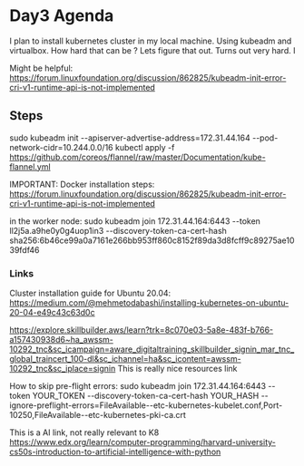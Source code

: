 # Day3 Agenda
I plan to install kubernetes cluster in my local machine. Using kubeadm and virtualbox. How hard that can be ? Lets figure that out. Turns out very hard. I 

Might be helpful:
https://forum.linuxfoundation.org/discussion/862825/kubeadm-init-error-cri-v1-runtime-api-is-not-implemented
## Steps

sudo kubeadm init --apiserver-advertise-address=172.31.44.164 --pod-network-cidr=10.244.0.0/16
kubectl apply -f https://github.com/coreos/flannel/raw/master/Documentation/kube-flannel.yml

IMPORTANT: Docker installation steps: https://forum.linuxfoundation.org/discussion/862825/kubeadm-init-error-cri-v1-runtime-api-is-not-implemented

in the worker node: sudo kubeadm join 172.31.44.164:6443 --token ll2j5a.a9he0y0g4uop1in3 --discovery-token-ca-cert-hash sha256:6b46ce99a0a7161e266bb953ff860c8152f89da3d8fcff9c89275ae1039fdf46

### Links
Cluster installation guide for Ubuntu 20.04:  https://medium.com/@mehmetodabashi/installing-kubernetes-on-ubuntu-20-04-e49c43c63d0c

https://explore.skillbuilder.aws/learn?trk=8c070e03-5a8e-483f-b766-a157430938d6~ha_awssm-10292_tnc&sc_icampaign=aware_digitaltraining_skillbuilder_signin_mar_tnc_global_traincert_100-dl&sc_ichannel=ha&sc_icontent=awssm-10292_tnc&sc_iplace=signin
This is really nice resources link

How to skip pre-flight errors: sudo kubeadm join 172.31.44.164:6443 --token YOUR_TOKEN --discovery-token-ca-cert-hash YOUR_HASH --ignore-preflight-errors=FileAvailable--etc-kubernetes-kubelet.conf,Port-10250,FileAvailable--etc-kubernetes-pki-ca.crt


This is a AI link, not really relevant to K8
https://www.edx.org/learn/computer-programming/harvard-university-cs50s-introduction-to-artificial-intelligence-with-python
